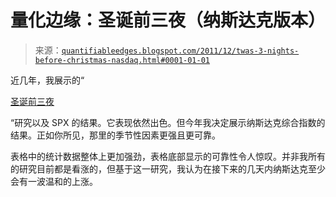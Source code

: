 <!--yml

分类：未分类

日期：2024-05-18 08:53:18

-->

# 量化边缘：圣诞前三夜（纳斯达克版本）

> 来源：[`quantifiableedges.blogspot.com/2011/12/twas-3-nights-before-christmas-nasdaq.html#0001-01-01`](http://quantifiableedges.blogspot.com/2011/12/twas-3-nights-before-christmas-nasdaq.html#0001-01-01)

近几年，我展示的“

[圣诞前三夜](http://quantifiableedges.blogspot.com/2010/12/twas-3-nights-before-christmas-updated.html)

“研究以及 SPX 的结果。它表现依然出色。但今年我决定展示纳斯达克综合指数的结果。正如你所见，那里的季节性因素更强且更可靠。

表格中的统计数据整体上更加强劲，表格底部显示的可靠性令人惊叹。并非我所有的研究目前都是看涨的，但基于这一研究，我认为在接下来的几天内纳斯达克至少会有一波温和的上涨。
